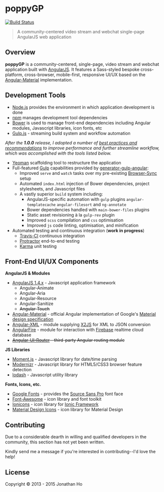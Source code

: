 poppyGP
=======

[![Build Status](//travis-ci.org/travis-ci/travis-web.svg?branch=lp-no-builds)](//travis-ci.org/travis-ci/travis-web)

> A community-centered video stream and webchat single-page AngularJS web application



Overview
--------

__poppyGP__ is a community-centered, single-page, video stream and webchat application built with [AngularJS][ng].  It features a Sass-styled bespoke cross-platform, cross-browser, mobile-first, responsive UI/UX based on the [Angular-Material][ngMaterial] implementation.



Development Tools
-----------------

 * [Node.js][node] provides the environment in which application development is done
 * [npm][npm] manages development tool dependencies
 * [Bower][bower] is used to manage front-end dependencies including Angular modules, Javascript libraries, icon fonts, etc
 * [Gulp.js][gulp] - streaming build system and workflow automation

*After the __1.0.0__ release, I adopted a number of [best practices and recommendations][dev-psi] to improve performance and further streamline workflow, which was accomplished with the tools listed below.*

 * [Yeoman][yo] scaffolding tool to restructure the application
 * Full-featured [Gulp][gulp] capabilities provided by [generator-gulp-angular][gulp-ng]:
   * Improved `serve` and `watch` tasks over my pre-existing [Browser-Sync][bs] setup
   * Automated `index.html` injection of Bower dependencies, project stylesheets, and Javascript files
   * A vastly superior `build` system including:
     * AngularJS-specific automation with `gulp` plugins `angular-templatecache` `angular-filesort` and `ng-annotate`
     * Bower dependencies handled with `main-bower-files` plugins
     * Static asset revisioning à la `gulp-rev` plugin
     * Improved `scss` compilation and `css` optimisation
     * Improved `js` code linting, optimisation, and minification
 * Automated testing and continuous integration (__work in progress__)
   * [Travis-CI][travis] continuous integration
   * [Protractor][protractor] end-to-end testing
   * [Karma][karma] unit testing



Front-End UI/UX Components
--------------------------

__AngularJS & Modules__

 * [AngularJS 1.4.x][ng] - Javascript application framework
   * Angular-Animate
   * Angular-Aria
   * Angular-Resource
   * Angular-Sanitize
   * ~~Angular-Touch~~
 * [Angular-Material][ngMaterial] - official Angular implementation of Google's [Material design specification][md]
 * [Angular-XML][ngXML] - module supplying [X2JS][x2js] for XML to JSON conversion
 * [AngularFire][ngFire] - module for interaction with [Firebase][firebase] realtime cloud database
 * ~~[Angular-UI-Router][ui-router] - third-party Angular routing module~~


 __JS Libraries__

 * [Moment.js][moment] - Javascript library for date/time parsing
 * [Modernizr][modernizr] - Javascript library for HTML5/CSS3 browser feature detection
 * [lodash][lodash] - Javascript utility library


__Fonts, Icons, etc.__

 * [Google Fonts][gfont] - provides the [Source Sans Pro][sourcesanspro] font face
 * [Font-Awesome][fa] - icon library and font toolkit
 * [Ionicons][ion] - icon library for [Ionic Framework][ionic]
 * [Material Design Icons][mdIcons] - icon library for Material Design



Contributing
------------

Due to a considerable dearth in willing and qualified developers in the community, this section has not yet been written.

Kindly send me a message if you're interested in contributing--I'd love the help!



License
-------

Copyright © 2013 - 2015 Jonathan Ho


[ng]://angularjs.org
[ngMaterial]://material.angularjs.org/
[md]://google.com/design/spec/material-design/introduction.html
[ngXML]://github.com/johngeorgewright/angular-xml
[ngFire]:firebase.com/docs/web/libraries/angular/
[x2js]://code.google.com/p/x2js/
[ui-router]://github.com/angular-ui/ui-router
[moment]://momentjs.com
[ion]://ionicons.com
[mdIcons]://google.com/design/icons/
[ionic]://ionicframework.com/
[design-ms]://dev.windows.com/en-us/design
[gulp]://gulpjs.com/
[sass]://sass-lang.com
[firebase]://firebase.com
[modernizr]://modernizr.com/
[gfont]:google.com/fonts/
[sourcesanspro]://www.google.com/fonts/specimen/Source+Sans+Pro
[lodash]://lodash.com
[yo]://yeoman.io
[gulp-ng]://github.com/Swiip/generator-gulp-angular
[node]://nodejs.org
[npm]://npmjs.com
[bower]://bower.io
[fa]://fortawesome.github.io/Font-Awesome/
[git]://git-scm.com/
[bs]://browsersync.io
[dev-psi]://developers.google.com/speed/docs/insights/rules
[karma]://karma-runner.github.io
[protractor]://angular.github.io/protractor/
[travis]://travis-ci.org

